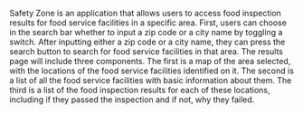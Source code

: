 Safety Zone is an application that allows users to access food inspection results for food service facilities in a specific area.
First, users can choose in the search bar whether to input a zip code or a city name by toggling a switch. After inputting either 
a zip code or a city name, they can press the search button to search for food service facilities in that area. The results page will
include three components. The first is a map of the area selected, with the locations of the food service facilities identified on it.
The second is a list of all the food service facilities with basic information about them. The third is a list of the food inspection
results for each of these locations, including if they passed the inspection and if not, why they failed.
